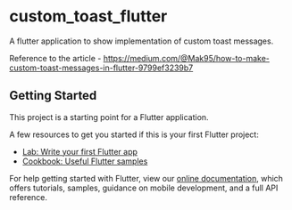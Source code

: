 # custom_toast_flutter

A flutter application to show implementation of custom toast messages. 

Reference to the article - https://medium.com/@Mak95/how-to-make-custom-toast-messages-in-flutter-9799ef3239b7

## Getting Started

This project is a starting point for a Flutter application.

A few resources to get you started if this is your first Flutter project:

- [Lab: Write your first Flutter app](https://flutter.dev/docs/get-started/codelab)
- [Cookbook: Useful Flutter samples](https://flutter.dev/docs/cookbook)

For help getting started with Flutter, view our
[online documentation](https://flutter.dev/docs), which offers tutorials,
samples, guidance on mobile development, and a full API reference.
